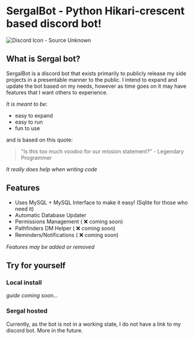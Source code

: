 # SergalBot - Python Hikari-crescent based discord bot!
![Discord Icon - Source Unknown](https://github.com/user-attachments/assets/63eac9b9-e264-4a8f-b233-5e28a9b8022c) 

## What is Sergal bot?

SergalBot is a discord bot that exists primarily to publicly release my side projects in a presentable manner to the public. I intend to expand and update the bot based on my needs, however as time goes on it may have features that I want others to experience.

_It is meant to be:_
- easy to expand
- easy to run
- fun to use
  
and is based on this quote:
> "Is this too much voodoo for our mission statement?" - Legendary Programmer

*It really does help when writing code*

## Features
- Uses MySQL + MySQL Interface to make it easy! (Sqlite for those who need it)
- Automatic Database Updater
- Permissions Management ( :x: coming soon)
- Pathfinders DM Helper ( :x: coming soon)
- Reminders/Notifications ( :x: coming soon)

*Features may be added or removed*

## Try for yourself
### Local install
*guide coming soon...*
### Sergal hosted
Currently, as the bot is not in a working state, I do not have a link to my discord bot. More in the future.
